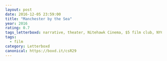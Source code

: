 ```yaml
---
layout: post 
date: 2016-12-05 23:59:00
title: "Manchester by the Sea"
year: 2016
rating: 0.7
tags_letterboxd: narrative, theater, Nitehawk Cinema, $5 film club, NYC
tags:
  - film
category: Letterboxd
canonical: https://boxd.it/csR29
---
```

